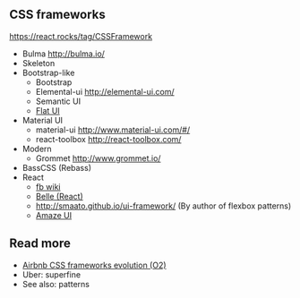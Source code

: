 ## CSS frameworks
https://react.rocks/tag/CSSFramework

- Bulma http://bulma.io/
- Skeleton
- Bootstrap-like
  - Bootstrap
  - Elemental-ui http://elemental-ui.com/
  - Semantic UI
  - [Flat UI](http://designmodo.github.io/Flat-UI/docs/components.html)
- Material UI
  - material-ui http://www.material-ui.com/#/
  - react-toolbox http://react-toolbox.com/
- Modern
  - Grommet http://www.grommet.io/
- BassCSS (Rebass)
- React
  - [fb wiki](https://github.com/facebook/react/wiki/Complementary-Tools#ui-components)
  - [Belle (React)](https://github.com/nikgraf/belle)
  - http://smaato.github.io/ui-framework/ (By author of flexbox patterns)
  - [Amaze UI](http://amazeui.org/)

## Read more
- [Airbnb CSS frameworks evolution (O2)](http://nerds.airbnb.com/css-frameworks-evolution-airbnbs-frontend/)
- Uber: superfine
- See also: patterns
